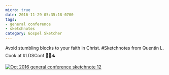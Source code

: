 ```yaml
---
micro: true
date: 2016-11-29 05:35:18-0700
tags:
- general conference
- sketchnotes
category: Gospel Sketcher
---
```


Avoid stumbling blocks to your faith in Christ.
#Sketchnotes from Quentin L. Cook at #LDSConf ✍🏼⛪️

[![Oct 2016 general conference sketchnote 12](http://www.gospelsketcher.org/uploads/2018/d0d74c28e5.jpg)](http://www.gospelsketcher.org/uploads/2018/d0d74c28e5.jpg)